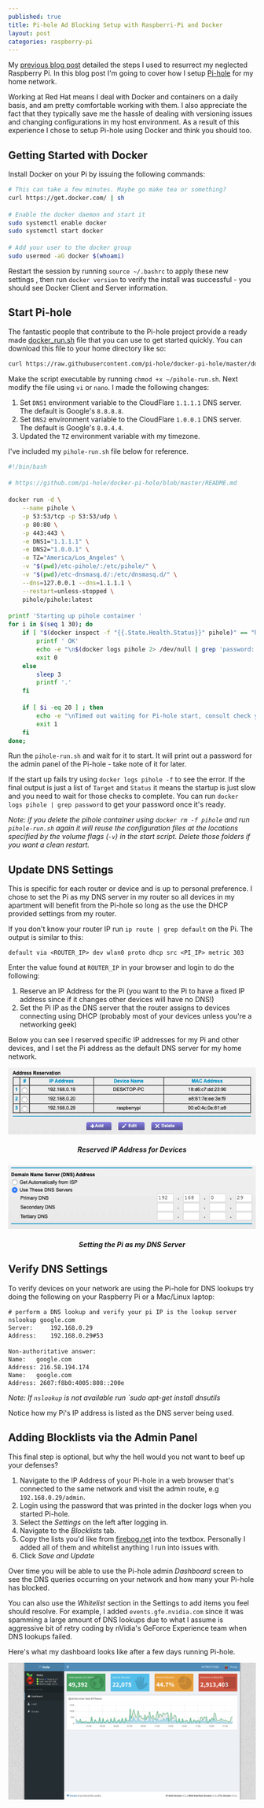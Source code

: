 ```yaml
---
published: true
title: Pi-hole Ad Blocking Setup with Raspberri-Pi and Docker
layout: post
categories: raspberry-pi
---
```


My [previous blog post](/raspberry-pi/2019/11/08/raspberry-pi-setup.html)
detailed the steps I used to resurrect my neglected Raspberry Pi. In this
blog post I'm going to cover how I setup [Pi-hole](https://pi-hole.net/)
for my home network.

Working at Red Hat means I deal with Docker and containers on a daily basis,
and am pretty comfortable working with them. I also appreciate the fact that
they typically save me the hassle of dealing with versioning issues and
changing configurations in my host environment. As a result of this experience
I chose to setup Pi-hole using Docker and think you should too.

## Getting Started with Docker

Install Docker on your Pi by issuing the following commands:

```bash
# This can take a few minutes. Maybe go make tea or something?
curl https://get.docker.com/ | sh

# Enable the docker daemon and start it
sudo systemctl enable docker
sudo systemctl start docker

# Add your user to the docker group
sudo usermod -aG docker $(whoami)
```

Restart the session by running  `source ~/.bashrc` to apply these new settings
, then run `docker version` to verify the install was successful - you should
see Docker Client and Server information.

## Start Pi-hole

The fantastic people that contribute to the Pi-hole project provide a ready
made [docker_run.sh](https://github.com/pi-hole/docker-pi-hole/blob/master/docker_run.sh)
file that you can use to get started quickly. You can download this file to
your home directory like so:

```bash
curl https://raw.githubusercontent.com/pi-hole/docker-pi-hole/master/docker_run.sh > ~/pihole-run.sh
```

Make the script executable by running `chmod +x ~/pihole-run.sh`. Next modify
the file using `vi` or `nano`. I made the following changes:

1. Set `DNS1` environment variable to the CloudFlare `1.1.1.1` DNS server. The default is Google's `8.8.8.8`.
1. Set `DNS2` environment variable to the CloudFlare `1.0.0.1` DNS server. The default is Google's `8.8.4.4`.
1. Updated the `TZ` environment variable with my timezone.

I've included my `pihole-run.sh` file below for reference.

```bash
#!/bin/bash

# https://github.com/pi-hole/docker-pi-hole/blob/master/README.md

docker run -d \
    --name pihole \
    -p 53:53/tcp -p 53:53/udp \
    -p 80:80 \
    -p 443:443 \
    -e DNS1="1.1.1.1" \
    -e DNS2="1.0.0.1" \
    -e TZ="America/Los_Angeles" \
    -v "$(pwd)/etc-pihole/:/etc/pihole/" \
    -v "$(pwd)/etc-dnsmasq.d/:/etc/dnsmasq.d/" \
    --dns=127.0.0.1 --dns=1.1.1.1 \
    --restart=unless-stopped \
    pihole/pihole:latest

printf 'Starting up pihole container '
for i in $(seq 1 30); do
    if [ "$(docker inspect -f "{{.State.Health.Status}}" pihole)" == "healthy" ] ; then
        printf ' OK'
        echo -e "\n$(docker logs pihole 2> /dev/null | grep 'password:') for your pi-hole: https://${IP}/admin/"
        exit 0
    else
        sleep 3
        printf '.'
    fi

    if [ $i -eq 20 ] ; then
        echo -e "\nTimed out waiting for Pi-hole start, consult check your container logs for more info (\`docker logs pihole\`)"
        exit 1
    fi
done;
```

Run the `pihole-run.sh` and wait for it to start. It will print out a password
for the admin panel of the Pi-hole - take note of it for later.

If the start up fails try using `docker logs pihole -f` to see the error. If the final output is just a list of `Target` and `Status` it means the startup is just slow and you need to wait for those checks to complete. You can run `docker logs pihole | grep password` to get your password once it's ready.

_Note: if you delete the pihole container using `docker rm -f pihole` and run `pihole-run.sh` again it will reuse the configuration files at the locations specified by the volume flags (`-v`) in the start script. Delete those folders if you want a clean restart._

## Update DNS Settings

This is specific for each router or device and is up to personal preference. I
chose to set the Pi as my DNS server in my router so all devices in my
apartment will benefit from the Pi-hole so long as the use the DHCP provided
settings from my router.

If you don't know your router IP run `ip route | grep default` on the Pi. The
output is similar to this:

```
default via <ROUTER_IP> dev wlan0 proto dhcp src <PI_IP> metric 303
```

Enter the value found at `ROUTER_IP` in your browser and login to do the
following:

1. Reserve an IP Address for the Pi (you want to the Pi to have a fixed IP address since if it changes other devices will have no DNS!)
1. Set the Pi IP as the DNS server that the router assigns to devices connecting using DHCP (probably most of your devices unless you're a networking geek)

Below you can see I reserved specific IP addresses for my Pi and other devices,
and I set the Pi address as the default DNS server for my home network.

![](/res/img/posts/2019-11-13-pi-hole-setup.markdown/reserved-addresses.png)
<h5 style="text-align: center">Reserved IP Address for Devices</h5>

![](/res/img/posts/2019-11-13-pi-hole-setup.markdown/dhcp-dns.png)
<h5 style="text-align: center">Setting the Pi as my DNS Server</h5>

## Verify DNS Settings

To verify devices on your network are using the Pi-hole for DNS lookups try
doing the following on your Raspberry Pi or a Mac/Linux laptop:

```
# perform a DNS lookup and verify your pi IP is the lookup server
nslookup google.com
Server:		192.168.0.29
Address:	192.168.0.29#53

Non-authoritative answer:
Name:	google.com
Address: 216.58.194.174
Name:	google.com
Address: 2607:f8b0:4005:808::200e
```

_Note: If `nslookup` is not available run `sudo apt-get install dnsutils_

Notice how my Pi's IP address is listed as the DNS server being used.

## Adding Blocklists via the Admin Panel

This final step is optional, but why the hell would you not want to beef up
your defenses? 

1. Navigate to the IP Address of your Pi-hole in a web browser that's connected
to the same network and visit the admin route, e.g `192.168.0.29/admin`.
1. Login using the password that was printed in the docker logs when you
started Pi-hole.
1. Select the _Settings_ on the left after logging in.
1. Navigate to the _Blocklists_ tab.
1. Copy the lists you'd like from [firebog.net](https://firebog.net) into the textbox. Personally I added all of them and whitelist anything I run into issues with.
1. Click _Save and Update_

Over time you will be able to use the Pi-hole admin _Dashboard_ screen to see
the DNS queries occurring on your network and how many your Pi-hole has
blocked. 

You can also use the _Whitelist_ section in the Settings to add items you feel
should resolve. For example, I added `events.gfe.nvidia.com` since it was
spamming a large amount of DNS lookups due to what I assume is aggressive bit
of retry coding by nVidia's GeForce Experience team when DNS lookups failed.

Here's what my dashboard looks like after a few days running Pi-hole.

![](/res/img/posts/2019-11-13-pi-hole-setup.markdown/pi-hole-dashboard.png)
